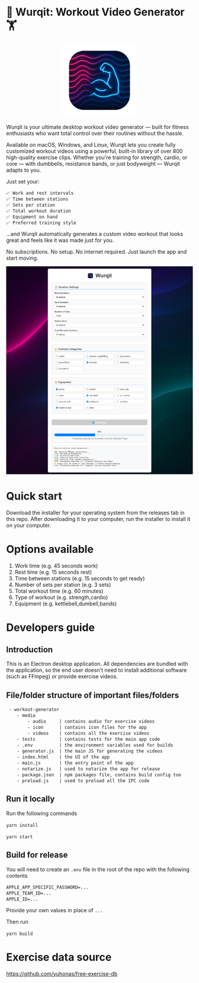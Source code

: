 # 💪 Wurqit: Workout Video Generator 🏋️

<div align="center">
    <img src="media/icon/apple.png" alt="Description" width="200px" style="max-width:100%; height:auto;" /> 
</div>

Wurqit is your ultimate desktop workout video generator — built for fitness enthusiasts who want total control over their routines without the hassle.

Available on macOS, Windows, and Linux, Wurqit lets you create fully customized workout videos using a powerful, built-in library of over 800 high-quality exercise clips. Whether you're training for strength, cardio, or core — with dumbbells, resistance bands, or just bodyweight — Wurqit adapts to you.

Just set your:

    ✅ Work and rest intervals
    ✅ Time between stations
    ✅ Sets per station
    ✅ Total workout duration
    ✅ Equipment on hand
    ✅ Preferred training style

…and Wurqit automatically generates a custom video workout that looks great and feels like it was made just for you.

No subscriptions. No setup. No internet required. Just launch the app and start moving.

![User interface](screenshot.png)

# Quick start

Download the installer for your operating system from the releases tab in this repo. After downloading it to your computer, run the installer to install it on your computer.

# Options available

1. Work time (e.g. 45 seconds work)
2. Rest time (e.g. 15 seconds rest)
3. Time between stations (e.g. 15 seconds to get ready)
4. Number of sets per station (e.g. 3 sets)
5. Total workout time (e.g. 60 minutes)
6. Type of workout (e.g. strength,cardio)
7. Equipment (e.g. kettlebell,dumbell,bands)

# Developers guide

## Introduction

This is an Electron desktop application. All dependencies are bundled with the application, so the end user doesn't need to install additional software (such as FFmpeg) or provide exercise videos.

## File/folder structure of important files/folders

```
 - workout-generator
    - media
        - audio     | contains audio for exercise videos
        - icon      | contains icon files for the app
        - videos    | contains all the exercise videos
    - tests         | contains tests for the main app code
    - .env          | the environment variables used for builds
    - generator.js  | the main JS for generating the videos
    - index.html    | the UI of the app
    - main.js       | the entry point of the app
    - notarize.js   | used to notarize the app for release
    - package.json  | npm packages file, contains build config too
    - preload.js    | used to preload all the IPC code
```

## Run it locally

Run the following commands

`yarn install`

`yarn start`

## Build for release

You will need to create an `.env` file in the root of the repo with the following contents

```
APPLE_APP_SPECIFIC_PASSWORD=...
APPLE_TEAM_ID=...
APPLE_ID=...
```

Provide your own values in place of `...`

Then run

`yarn build`

# Exercise data source

https://github.com/yuhonas/free-exercise-db
